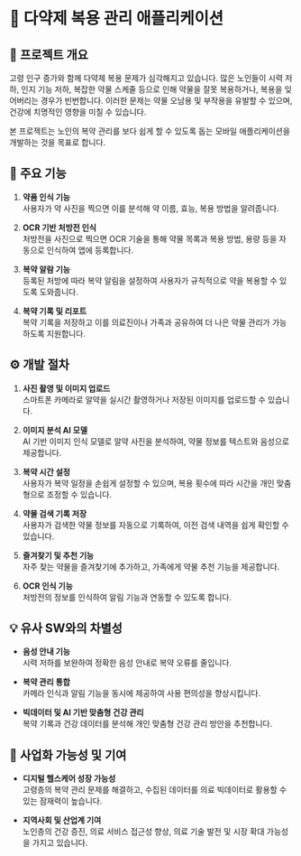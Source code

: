 # 📱 다약제 복용 관리 애플리케이션

## 📌 프로젝트 개요
고령 인구 증가와 함께 다약제 복용 문제가 심각해지고 있습니다. 많은 노인들이 시력 저하, 인지 기능 저하, 복잡한 약물 스케줄 등으로 인해 약물을 잘못 복용하거나, 복용을 잊어버리는 경우가 빈번합니다. 이러한 문제는 약물 오남용 및 부작용을 유발할 수 있으며, 건강에 치명적인 영향을 미칠 수 있습니다.

본 프로젝트는 노인의 복약 관리를 보다 쉽게 할 수 있도록 돕는 모바일 애플리케이션을 개발하는 것을 목표로 합니다.

## 🌟 주요 기능
1. **약품 인식 기능**  
   사용자가 약 사진을 찍으면 이를 분석해 약 이름, 효능, 복용 방법을 알려줍니다.
   
2. **OCR 기반 처방전 인식**  
   처방전을 사진으로 찍으면 OCR 기술을 통해 약물 목록과 복용 방법, 용량 등을 자동으로 인식하여 앱에 등록합니다.
   
3. **복약 알람 기능**  
   등록된 처방에 따라 복약 알림을 설정하여 사용자가 규칙적으로 약을 복용할 수 있도록 도와줍니다.
   
4. **복약 기록 및 리포트**  
   복약 기록을 저장하고 이를 의료진이나 가족과 공유하여 더 나은 약물 관리가 가능하도록 지원합니다.

## ⚙️ 개발 절차
1. **사진 촬영 및 이미지 업로드**  
   스마트폰 카메라로 알약을 실시간 촬영하거나 저장된 이미지를 업로드할 수 있습니다.
   
2. **이미지 분석 AI 모델**  
   AI 기반 이미지 인식 모델로 알약 사진을 분석하여, 약물 정보를 텍스트와 음성으로 제공합니다.
   
3. **복약 시간 설정**  
   사용자가 복약 일정을 손쉽게 설정할 수 있으며, 복용 횟수에 따라 시간을 개인 맞춤형으로 조정할 수 있습니다.
   
4. **약물 검색 기록 저장**  
   사용자가 검색한 약물 정보를 자동으로 기록하여, 이전 검색 내역을 쉽게 확인할 수 있습니다.
   
5. **즐겨찾기 및 추천 기능**  
   자주 찾는 약물을 즐겨찾기에 추가하고, 가족에게 약물 추천 기능을 제공합니다.
   
6. **OCR 인식 기능**  
   처방전의 정보를 인식하여 알림 기능과 연동할 수 있도록 합니다.

## 💡 유사 SW와의 차별성
- **음성 안내 기능**  
  시력 저하를 보완하여 정확한 음성 안내로 복약 오류를 줄입니다.
  
- **복약 관리 통합**  
  카메라 인식과 알림 기능을 동시에 제공하여 사용 편의성을 향상시킵니다.
  
- **빅데이터 및 AI 기반 맞춤형 건강 관리**  
  복약 기록과 건강 데이터를 분석해 개인 맞춤형 건강 관리 방안을 추천합니다.

## 💼 사업화 가능성 및 기여
- **디지털 헬스케어 성장 가능성**  
  고령층의 복약 관리 문제를 해결하고, 수집된 데이터를 의료 빅데이터로 활용할 수 있는 잠재력이 높습니다.
  
- **지역사회 및 산업계 기여**  
  노인층의 건강 증진, 의료 서비스 접근성 향상, 의료 기술 발전 및 시장 확대 가능성을 가지고 있습니다.
